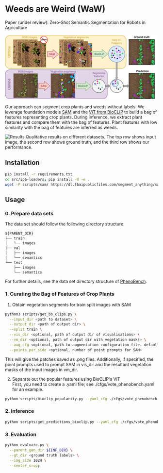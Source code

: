 # Weeds are Weird (WaW)

Paper (under review): Zero-Shot Semantic Segmentation for Robots in Agriculture

![Motivation](assets/motivation.png)

Our approach can segment crop plants and weeds without labels. 
We leverage foundation models [SAM](https://github.com/facebookresearch/segment-anything) and the [ViT from BioCLIP](https://imageomics.github.io/bioclip/) to build a bag of features representing crop plants. 
During inference, we extract plant features and compare them with the bag of features.
Plant features with low similarity with the bag of features are inferred as weeds.

![Results](assets/qual_results.png)
Qualitative results on different datasets. The top row shows input image, the second row shows ground truth, and the third row
shows our performance.


## Installation
```bash
pip install -r requirements.txt
cd src/ipb-loaders; pip install -U -e . 
wget -P scripts/sam/ https://dl.fbaipublicfiles.com/segment_anything/sam_vit_l_0b3195.pth
```

## Usage
### 0. Prepare data sets
The data set should follow the following directory structure:  
```
${PARENT_DIR}  
├── train  
│   └── images  
├── val  
│   ├── images  
│   └── semantics  
└── test  
    ├── images  
    └── semantics
```
For further details, see the data set directory structure of [PhenoBench](https://www.phenobench.org/).

### 1. Curating the Bag of Features of Crop Plants

1. Obtain vegetation segments for train split images with SAM
```bash
python3 scripts/get_bb_clips.py \
  --input_dir <path to dataset> \
  --output_dir <path of output dir> \
  --split train \
  --vis_dir <optional, path of output dir of visualisations> \
  --vm_dir <optional, path of output dir with vegetation masks> \
  --aug_cfg <optional, path to augmentation configuration file. defaults to ./cfgs/augs_clip.cfg> \
  --points_per_side <optional, number of point prompts for SAM>
```
This will give the patches saved as .png files. 
Additionally, if specified, the point prompts used to prompt SAM in vis_dir 
and the resultant vegetation masks of the input images in vm_dir.

2. Separate out the popular features using BioCLIP's ViT   
First, you need to create a .yaml file; see ./cfgs/vote_phenobench.yaml for an example.

```bash
python scripts/bioclip_popularity.py --yaml_cfg ./cfgs/vote_phenobench.yaml --output_dir <output dir for patches of crop plants>
```

### 2. Inference 

```bash
python scripts/get_predictions_bioclip.py --yaml_cfg ./cfgs/vote_phenobench.yaml --crop_feats_dir <output dir for patches of crop plants> --vis_dir <output dir path>
```


### 3. Evaluation
```bash
python evaluate.py \
  --parent_gen_dir ${INF_DIR} \
  --gt_dir <ground truth labels> \
  --img_size 1024 \
  --center_crop;

```


